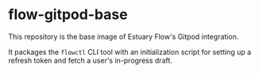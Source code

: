 # flow-gitpod-base

This repository is the base image of Estuary Flow's Gitpod integration.

It packages the `flowctl` CLI tool with an initialization script for setting
up a refresh token and fetch a user's in-progress draft.